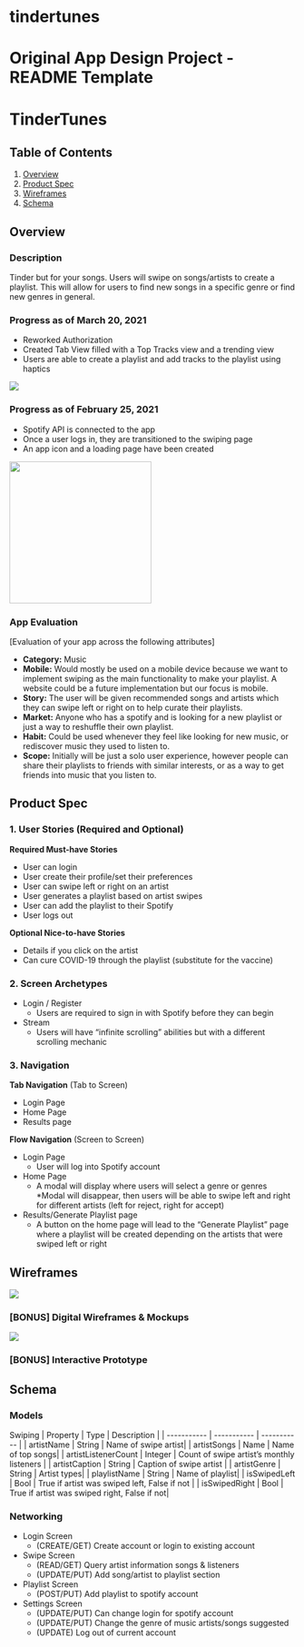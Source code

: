 # tindertunes
Original App Design Project - README Template
===
# TinderTunes

## Table of Contents
1. [Overview](#Overview)
1. [Product Spec](#Product-Spec)
1. [Wireframes](#Wireframes)
2. [Schema](#Schema)

## Overview

### Description
Tinder but for your songs. Users will swipe on songs/artists to create a playlist. This will allow for users to find new songs in a specific genre or find new genres in general.

### Progress as of March 20, 2021
- Reworked Authorization
- Created Tab View filled with a Top Tracks view and a trending view
- Users are able to create a playlist and add tracks to the playlist using haptics

<img src="Walkthrough1.gif"><br>

### Progress as of February 25, 2021
- Spotify API is connected to the app
- Once a user logs in, they are transitioned to the swiping page
- An app icon and a loading page have been created


<img src="http://g.recordit.co/rRMgJWiCwQ.gif" width=250><br>


### App Evaluation
[Evaluation of your app across the following attributes]
- **Category:** Music
- **Mobile:** Would mostly be used on a mobile device because we want to implement swiping as the main functionality to make your playlist. A website could be a future implementation but our focus is mobile.
- **Story:** The user will be given recommended songs and artists which they can swipe left or right on to help curate their playlists.
- **Market:** Anyone who has a spotify and is looking for a new playlist or just a way to reshuffle their own playlist.
- **Habit:** Could be used whenever they feel like looking for new music, or rediscover music they used to listen to.
- **Scope:** Initially will be just a solo user experience, however people can share their playlists to friends with similar interests, or as a way to get friends into music that you listen to.

## Product Spec

### 1. User Stories (Required and Optional)

**Required Must-have Stories**
* User can login
* User create their profile/set their preferences
* User can swipe left or right on an artist
* User generates a playlist based on artist swipes
* User can add the playlist to their Spotify
* User logs out

**Optional Nice-to-have Stories**

* Details if you click on the artist
* Can cure COVID-19 through the playlist (substitute for the vaccine)

### 2. Screen Archetypes

* Login / Register
   * Users are required to sign in with Spotify before they can begin
* Stream
   * Users will have “infinite scrolling” abilities but with a different scrolling mechanic

### 3. Navigation

**Tab Navigation** (Tab to Screen)

* Login Page
* Home Page
* Results page

**Flow Navigation** (Screen to Screen)

* Login Page
   * User will log into Spotify account
* Home Page
   * A modal will display where users will select a genre or genres
   *Modal will disappear, then users will be able to swipe left and right for different artists (left for reject, right for accept)
* Results/Generate Playlist page
   * A button on the home page will lead to the “Generate Playlist” page where a playlist will be created depending on the artists that were swiped left or right



## Wireframes
![](https://i.imgur.com/dQlPaHl.jpg)

### [BONUS] Digital Wireframes & Mockups
![](https://i.imgur.com/JNTOvu4.png)

### [BONUS] Interactive Prototype

## Schema 
### Models
Swiping
| Property    |  Type       |  Description |
| ----------- | ----------- |  ----------- |
| artistName     | String      | Name of swipe artist|
| artistSongs  | Name       | Name of top songs|
| artistListenerCount    | Integer     | Count of swipe artist’s monthly listeners |
| artistCaption     | String      | Caption of swipe artist |
| artistGenre     | String      | Artist types|
| playlistName     | String      | Name of playlist|
| isSwipedLeft     | Bool     | True if artist was swiped left, False if not |
| isSwipedRight     | Bool     | True if artist was swiped right, False if not|

### Networking
* Login Screen
    *  (CREATE/GET) Create account or login to existing account
* Swipe Screen
    * (READ/GET) Query artist information songs & listeners
    * (UPDATE/PUT) Add song/artist to playlist section
* Playlist Screen
    * (POST/PUT) Add playlist to spotify account
* Settings Screen
    * (UPDATE/PUT) Can change login for spotify account
    * (UPDATE/PUT) Change the genre of music artists/songs suggested
    * (UPDATE) Log out of current account


